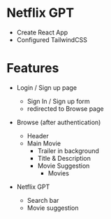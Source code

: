 # Netflix GPT 

- Create React App
- Configured TailwindCSS

# Features

- Login / Sign up page
    - Sign In / Sign up form 
    - redirected to Browse page

- Browse (after authentication)
    - Header
    - Main Movie
        - Trailer in background
        - Title & Description
        - Movie Suggestion
            - Movies 

- Netflix GPT
    - Search bar
    - Movie suggestion